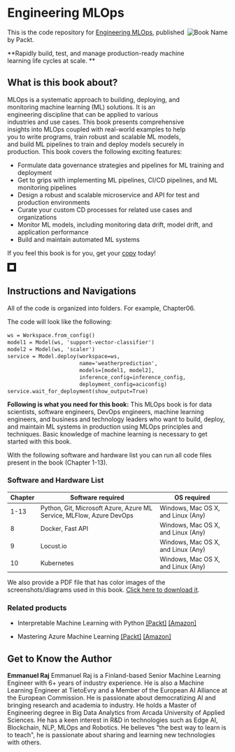 # Engineering MLOps

<a href="https://www.packtpub.com/product/engineering-mlops/9781800562882"><img src="https://static.packt-cdn.com/products/9781800562882/cover/smaller" alt="Book Name" height="256px" align="right"></a>

This is the code repository for [Engineering MLOps](https://www.packtpub.com/product/engineering-mlops/9781800562882), published by Packt.

**Rapidly build, test, and manage production-ready machine learning life cycles at scale. **

## What is this book about?
MLOps is a systematic approach to building, deploying, and monitoring machine learning (ML) solutions. It is an engineering discipline that can be applied to various industries and use cases. This book presents comprehensive insights into MLOps coupled with real-world examples to help you to write programs, train robust and scalable ML models, and build ML pipelines to train and deploy models securely in production.
This book covers the following exciting features: 
* Formulate data governance strategies and pipelines for ML training and deployment
* Get to grips with implementing ML pipelines, CI/CD pipelines, and ML monitoring pipelines
* Design a robust and scalable microservice and API for test and production environments
* Curate your custom CD processes for related use cases and organizations
* Monitor ML models, including monitoring data drift, model drift, and application performance
* Build and maintain automated ML systems

If you feel this book is for you, get your [copy](https://www.amazon.com/Engineering-MLOps-Rapidly-production-ready-learning/dp/1800562888) today!

<a href="https://www.packtpub.com/?utm_source=github&utm_medium=banner&utm_campaign=GitHubBanner"><img src="https://raw.githubusercontent.com/PacktPublishing/GitHub/master/GitHub.png" alt="https://www.packtpub.com/" border="5" /></a>

## Instructions and Navigations
All of the code is organized into folders. For example, Chapter06.

The code will look like the following:
```
ws = Workspace.from_config()
model1 = Model(ws, 'support-vector-classifier')
model2 = Model(ws, 'scaler')
service = Model.deploy(workspace=ws,
                       name='weatherprediction',
                       models=[model1, model2],
                       inference_config=inference_config,
                       deployment_config=aciconfig)
service.wait_for_deployment(show_output=True)

```

**Following is what you need for this book:**
This MLOps book is for data scientists, software engineers, DevOps engineers, machine learning engineers, and business and technology leaders who want to build, deploy, and maintain ML systems in production using MLOps principles and techniques. Basic knowledge of machine learning is necessary to get started with this book.

With the following software and hardware list you can run all code files present in the book (Chapter 1-13).

### Software and Hardware List

| Chapter  | Software required                                                    | OS required                        |
| -------- | ---------------------------------------------------------------------| -----------------------------------|
| 1-13     | Python, Git, Microsoft Azure, Azure ML Service, MLFlow, Azure DevOps | Windows, Mac OS X, and Linux (Any) |
| 8        | Docker, Fast API                                                     | Windows, Mac OS X, and Linux (Any) |
| 9        | Locust.io                                                            | Windows, Mac OS X, and Linux (Any) |
| 10       | Kubernetes                                                           | Windows, Mac OS X, and Linux (Any) |


We also provide a PDF file that has color images of the screenshots/diagrams used in this book. [Click here to download it](https://static.packt-cdn.com/downloads/9781800562882_ColorImages.pdf).

### Related products <Other books you may enjoy>
* Interpretable Machine Learning with Python [[Packt]](https://www.packtpub.com/product/interpretable-machine-learning-with-python/9781800203907) [[Amazon]](https://www.amazon.com/Interpretable-Machine-Learning-Python-hands/dp/180020390X)

* Mastering Azure Machine Learning [[Packt]](https://www.packtpub.com/product/mastering-azure-machine-learning/9781789807554) [[Amazon]](https://www.amazon.com/Mastering-Azure-Machine-Learning-end-ebook/dp/1789807557)

## Get to Know the Author
**Emmanuel Raj**
Emmanuel Raj is a Finland-based Senior Machine Learning Engineer with 6+ years of industry experience. He is also a Machine Learning Engineer at TietoEvry and a Member of the European AI Alliance at the European Commission. He is passionate about democratizing AI and bringing research and academia to industry. He holds a Master of Engineering degree in Big Data Analytics from Arcada University of Applied Sciences. He has a keen interest in R&D in technologies such as Edge AI, Blockchain, NLP, MLOps and Robotics. He believes "the best way to learn is to teach", he is passionate about sharing and learning new technologies with others.
